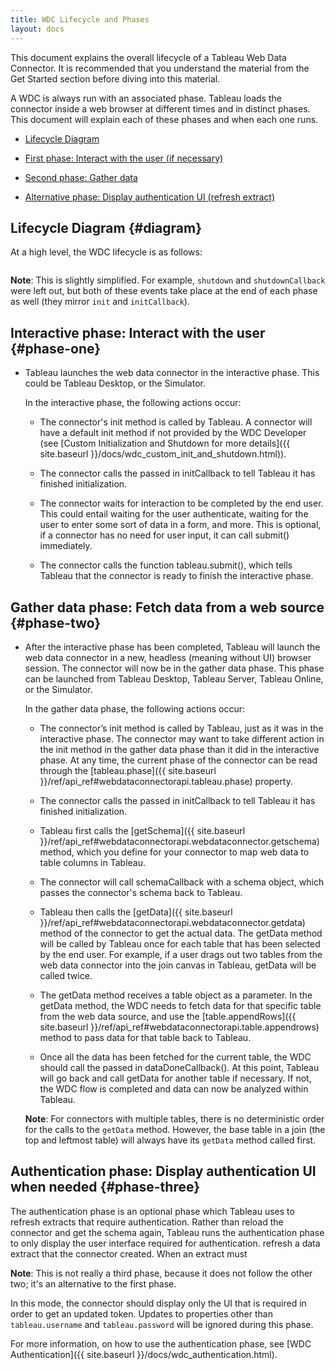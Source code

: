 ```yaml
---
title: WDC Lifecycle and Phases
layout: docs
---
```


This document explains the overall lifecycle  of a Tableau Web Data Connector. It is recommended that you understand the material
from the Get Started section before diving into this material.

A WDC is always run with an associated phase.  Tableau loads
the connector inside a web browser at different times and in distinct phases.
This document will explain each of these phases and when each one runs.

-   [Lifecycle Diagram](#diagram)

-   [First phase: Interact with the user (if necessary)](#phase-one)

-   [Second phase: Gather data](#phase-two)

-   [Alternative phase: Display authentication UI
    (refresh extract)](#phase-three)

Lifecycle Diagram {#diagram}
--------------------------------------------------

At a high level, the WDC lifecycle is as follows:

<img class="img-responsive docs-img" src="{{ site.baseurl }}/assets/wdc_flow.png" alt="">

**Note**: This is slightly simplified.
For example, `shutdown` and `shutdownCallback` were left out, but both 
of these events take place at the end of each phase as well (they mirror 
`init` and `initCallback`).

Interactive phase: Interact with the user {#phase-one}
--------------------------------------------------

- Tableau launches the web data connector in the interactive phase.  This
    could be Tableau Desktop, or the Simulator.  

    In the interactive phase, the following actions occur:

    - The connector's init method is called by Tableau. A connector will have a default 
      init method if not provided by the WDC Developer (see [Custom
      Initialization  and Shutdown for more details]({{ site.baseurl }}/docs/wdc_custom_init_and_shutdown.html)).

    - The connector calls the passed in initCallback to tell Tableau it has finished initialization.

    - The connector waits for interaction to be completed by the end user.  This could entail waiting for
      the user authenticate, waiting for the user to enter some sort of data in a form, and more.
      This is optional, if a connector has no need for user input, it can call submit() immediately.

    - The connector calls the function tableau.submit(), which tells Tableau that the connector
      is ready to finish the interactive phase.

Gather data phase: Fetch data from a web source {#phase-two}
-------------------------

- After the interactive phase has been completed, Tableau will launch the web data connector
    in a new, headless (meaning without UI) browser session.  The connector will now be in the 
    gather data phase.  This phase can be launched from Tableau Desktop, Tableau Server, Tableau Online,
    or the Simulator.

    In the gather data phase, the following actions occur:

    - The connector’s init method is called by Tableau, just as it was in the interactive phase. 
      The connector may want to take different action in the init method in the gather data phase than
      it did in the interactive phase.  At any time, the current phase of the connector can be read
      through the [tableau.phase]({{ site.baseurl }}/ref/api_ref#webdataconnectorapi.tableau.phase)
      property.

    - The connector calls the passed in initCallback to tell Tableau it has finished initialization.

    - Tableau first calls the 
      [getSchema]({{ site.baseurl }}/ref/api_ref#webdataconnectorapi.webdataconnector.getschema)
      method, which you define for your connector to map web data to table columns in Tableau.

    - The connector will call schemaCallback with a schema object, which passes
      the connector's schema back to Tableau.

    - Tableau then calls the [getData]({{ site.baseurl }}/ref/api_ref#webdataconnectorapi.webdataconnector.getdata) method of the connector to get the actual 
      data. The getData method will be called by Tableau once for each table that 
      has been selected by the end user. For example, if a user drags out two tables
      from the web data connector into the join canvas in Tableau, getData will be called
      twice.  

    - The getData method receives a table object as a parameter.  In the getData
      method, the WDC needs to fetch data for that specific table from the web data source,
      and use the [table.appendRows]({{ site.baseurl }}/ref/api_ref#webdataconnectorapi.table.appendrows) 
      method to pass data for that table back to Tableau.

    - Once all the data has been fetched for the current table, the WDC should call the passed
      in dataDoneCallback().  At this point, Tableau will go back and call getData for another 
      table if necessary.  If not, the WDC flow is completed and data can now be 
      analyzed within Tableau.

    **Note**: For connectors with multiple tables, there is no deterministic order for the calls to the `getData` method.
    However, the base table in a join (the top and leftmost table) will always have its `getData` method called first.

Authentication phase: Display authentication UI when needed {#phase-three}
--------------------------------------------------------------

The authentication phase is an optional phase which Tableau uses to refresh extracts that require authentication. Rather than reload the connector and get the schema again, Tableau runs the authentication phase to only display the user interface required for authentication. 
refresh a data extract that the connector created. When an extract must

**Note**: This is not really a third phase, because it does not follow the other
two; it's an alternative to the first phase.

In this mode, the connector should display only the UI that is required in order to get an updated
token.  Updates to properties other than `tableau.username` and `tableau.password`
will be ignored during this phase. 

For more information, on how to use the authentication phase, see [WDC Authentication]({{ site.baseurl }}/docs/wdc_authentication.html).

